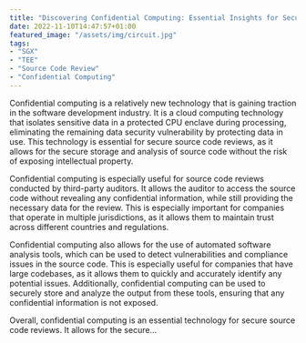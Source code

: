 ```yaml
---
title: "Discovering Confidential Computing: Essential Insights for Secure Source Code Reviews."
date: 2022-11-10T14:47:57+01:00
featured_image: "/assets/img/circuit.jpg"
tags: 
- "SGX" 
- "TEE"
- "Source Code Review"
- "Confidential Computing"
---
```

Confidential computing is a relatively new technology that is gaining traction in the software development industry. It is a cloud computing technology that isolates sensitive data in a protected CPU enclave during processing, eliminating the remaining data security vulnerability by protecting data in use. This technology is essential for secure source code reviews, as it allows for the secure storage and analysis of source code without the risk of exposing intellectual property.

Confidential computing is especially useful for source code reviews conducted by third-party auditors. It allows the auditor to access the source code without revealing any confidential information, while still providing the necessary data for the review. This is especially important for companies that operate in multiple jurisdictions, as it allows them to maintain trust across different countries and regulations.

Confidential computing also allows for the use of automated software analysis tools, which can be used to detect vulnerabilities and compliance issues in the source code. This is especially useful for companies that have large codebases, as it allows them to quickly and accurately identify any potential issues. Additionally, confidential computing can be used to securely store and analyze the output from these tools, ensuring that any confidential information is not exposed.

Overall, confidential computing is an essential technology for secure source code reviews. It allows for the secure...
